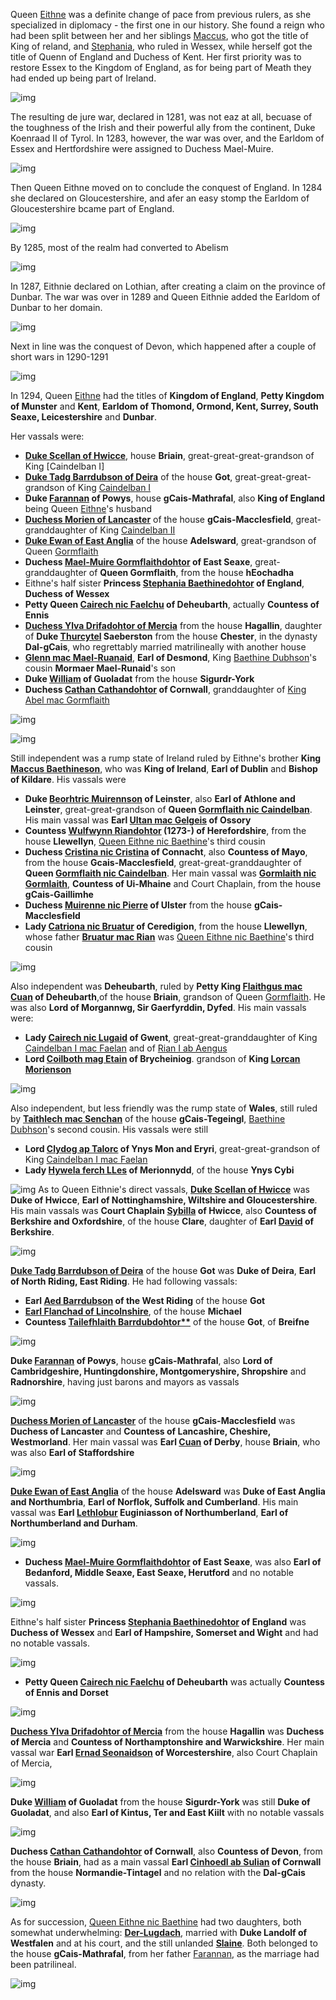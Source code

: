  Queen [Eithne](../p/eithne_nic_baethine_1238.md) was a definite change of pace from previous rulers, as she specialized in diplomacy - the first one in our history. 
 She found a reign who had been split between her and her siblings [Maccus](../p/maccus_baethineson_1273.md), who got the title of King of reland, and [Stephania](../p/stephania_baethinedohtor_1276.md), who ruled in Wessex, while herself got the title of Quenn of England and Duchess of Kent. 
 Her first priority was to restore Essex to the Kingdom of England, as for being part of Meath they had ended up being part of Ireland. 
 
 ![img](17-Queen-Eithne-1294/map1.jpg)

 The resulting de jure war, declared in 1281, was not eaz at all, becuase of the toughness of the Irish and their powerful ally from the continent, Duke Koenraad II of Tyrol. In 1283, however, the war was over, and the Earldom of Essex and Hertfordshire were assigned to Duchess Mael-Muire.
 
 ![img](17-Queen-Eithne-1294/war2.jpg)
 
 Then Queen Eithne moved on to conclude the conquest of England. In 1284 she declared on Gloucestershire, and afer an easy stomp the Earldom of Gloucestershire bcame part of England.
 
 ![img](17-Queen-Eithne-1294/war3.jpg)
  
  By 1285, most of the realm had converted to Abelism 
  
 ![img](17-Queen-Eithne-1294/abel1.jpg)
 
 In 1287, Eithnie declared on Lothian, after creating a claim on the province of Dunbar. The war was over in 1289 and Queen Eithnie added the Earldom of Dunbar to her domain. 
 
 ![img](17-Queen-Eithne-1294/war4.jpg)
 
Next in line was the conquest of Devon, which happened after a couple of short wars in 1290-1291

 ![img](17-Queen-Eithne-1294/war5.jpg)
 
 In 1294,  Queen [Eithne](../p/eithne_nic_baethine_1238.md) had the titles of **Kingdom of England**, **Petty Kingdom of Munster** and **Kent**, **Earldom of Thomond, Ormond, Kent, Surrey, South Seaxe, Leicestershire** and **Dunbar**.
 
 Her vassals were:
 
 - [**Duke Scellan of Hwicce**](../p/scellan_1255.md), house **Briain**, great-great-great-grandson of King [Caindelban I]
 - [**Duke Tadg Barrdubson of Deira**](../p/tadg_barrdubson_1257.md) of the house **Got**, great-great-great-grandson of King [Caindelban I](../p/caindelban_i_mac_faelan_1114.md)
 - **Duke [Farannan](../p/farannan_1239.md) of Powys**, house **gCais-Mathrafal**, also **King of England** being  Queen [Eithne](../p/eithne_nic_baethine_1238.md)'s husband
 - [**Duchess Morien of Lancaster**](../p/morien_1226.md) of the house **gCais-Macclesfield**, great-granddaughter of King [Caindelban II](../p/caindelban_ii_mac_caindelban_1147.md)
 - [**Duke Ewan of East Anglia**](../p/ewan_1232.md) of the house **Adelsward**, great-grandson of Queen [Gormflaith](../p/gormflaith_nic_caindelban_1171.md)
 - **Duchess [Mael-Muire Gormflaithdohtor](../p/mael-muire_gormflaithdohtor_1268.md) of East Seaxe**, great-granddaughter of **Queen Gormflaith**, from the house **hEochadha**
 - Eithne's half sister **Princess [Stephania Baethinedohtor](../p/stephania_baethinedohtor_1276.md) of England**, **Duchess of Wessex**
 - **Petty Queen [Cairech nic Faelchu](../p/cairech_nic_faelchu_1235.md) of Deheubarth**, actually **Countess of Ennis**
 - [**Duchess Ylva Drifadohtor of Mercia**](../p/ylva_drifadohtor_1261.md) from the house **Hagallin**, daughter of **Duke [Thurcytel](../p/thurcytel_saebertson_1228.md) Saeberston** from the house **Chester**, in the dynasty **Dal-gCais**, who regrettably married matrilineally with another house
 - **[Glenn mac Mael-Ruanaid](../p/glenn_mac_mael-ruanaid_1242.md)**, **Earl of Desmond**,  King [Baethine Dubhson](../p/baethine_dubhson_1205.md)'s cousin  **Mormaer Mael-Runaid**'s son 
 - **Duke [William](../p/william_1247.md) of Guoladat** from the house **Sigurdr-York** 
 - **Duchess [Cathan Cathandohtor](../p/cathan_cathandohtor_1247.md) of Cornwall**, granddaughter of [King Abel mac Gormflaith](../p/abel_mac_gormflaith_1190.md)
 
 
 ![img](17-Queen-Eithne-1294/map2.jpg)
 
 ![img](17-Queen-Eithne-1294/map3.jpg)
 
 Still independent was a rump state of Ireland ruled by Eithne's brother **King [Maccus Baethineson](../p/maccus_baethineson_1273.md)**, who was **King of Ireland**, **Earl of Dublin** and **Bishop of Kildare**. His vassals were
 
 - **Duke [Beorhtric Muirennson](../p/beorhtric_muirennson_1265.md) of Leinster**, also **Earl of Athlone and Leinster**, great-great-grandson of **Queen [Gormflaith nic Caindelban](../p/gormflaith_nic_caindelban_1171.md)**. His main vassal was **Earl [Ultan mac Gelgeis](../p/ultan_mac_gelgeis_1249.md) of Ossory**
 - **Countess [Wulfwynn Riandohtor](../p/wulfwynn_riandohtor_1273.md) (1273-) of Herefordshire**, from the house **Llewellyn**, [Queen Eithne nic Baethine](../p/eithne_nic_baethine_1238.md)'s third cousin
 - **Duchess [Cristina nic Cristina](../p/cristina_nic_cristina_1277.md) of Connacht**, also **Countess of Mayo**, from the house **Gcais-Macclesfield**,  great-great-granddaughter of **Queen [Gormflaith nic Caindelban](../p/gormflaith_nic_caindelban_1171.md)**. Her main vassal was **[Gormlaith nic Gormlaith](../p/gormlaith_nic_gormlaith_1231.md)**, **Countess of Ui-Mhaine** and Court Chaplain, from the house **gCais-Gaillimhe**
 - **Duchess [Muirenne nic Pierre](../p/muirenne_nic_pierre_1275.md) of Ulster** from the house **gCais-Macclesfield**
 - **Lady [Catriona nic Bruatur](../p/catriona_nic_bruatur_1261.md) of Ceredigion**, from the house **Llewellyn**, whose father  [**Bruatur mac Rian**](../p/bruatur_mac_rian_1241.md) was [Queen Eithne nic Baethine](../p/eithne_nic_baethine_1238.md)'s third cousin
 
 
 ![img](17-Queen-Eithne-1294/map4.jpg)
 
 Also independent was **Deheubarth**, ruled by  **Petty King [Flaithgus mac Cuan](../p/flaithgus_mac_cuan_1236.md) of Deheubarth**,of the house **Briain**,  grandson of Queen [Gormflaith](../p/gormflaith_nic_caindelban_1171.md). He was also **Lord of Morgannwg, Sir Gaerfyrddin, Dyfed**. His main vassals were:
 
 - **Lady [Cairech nic Lugaid](../p/cairech_nic_lugaid_1250.md) of Gwent**, great-great-granddaughter of King [Caindelban I mac Faelan](../p/caindelban_i_mac_faelan_1114.md)  and of [Rian I ab Aengus](../p/rian_i_ab_aengus_1144.md) 
 - **Lord [Coilboth mag Etain](../p/coilboth_mag_etain_1287.md) of Brycheiniog**. grandson of **King [Lorcan Morienson](../p/lorcan_morienson_1204.md)**
 
 ![img](17-Queen-Eithne-1294/map5.jpg)
  
  Also independent, but less friendly was the rump state of **Wales**, still ruled by **[Taithlech mac Senchan](../p/taithlech_mac_senchan_1243.md)** of the house **gCais-Tegeingl**, [Baethine Dubhson](../p/baethine_dubhson_1205.md)'s second cousin. His vassals were still
  
- **Lord [Clydog ap Talorc](../p/clydog_ap_talorc_1227.md) of Ynys Mon and Eryri**, great-great-grandson of King [Caindelban I mac Faelan](../p/caindelban_i_mac_faelan_1114.md) 
- **Lady [Hywela ferch LLes](../p/hywela_ferch_lles_1242.md) of Merionnydd**, of the house **Ynys Cybi**

 ![img](17-Queen-Eithne-1294/map6.jpg)
   As to Queen Eithnie's direct vassals, [**Duke Scellan of Hwicce**](../p/scellan_1255.md) was **Duke of Hwicce**, **Earl of Nottinghamshire, Wiltshire and Gloucestershire**. His main vassals was **Court Chaplain [Sybilla](../p/sybilla_1248.md) of Hwicce**, also **Countess of Berkshire and Oxfordshire**, of the house **Clare**, daughter of **Earl [David](../p/david_1231.md) of Berkshire**. 

  ![img](17-Queen-Eithne-1294/map7.jpg)
  
[**Duke Tadg Barrdubson of Deira**](../p/tadg_barrdubson_1257.md) of the house **Got** was **Duke of Deira**, **Earl of North Riding, East Riding**. He had following vassals:

- **Earl [Aed Barrdubson](../p/aed_barrdubson_1261.md) of the West Riding** of the house **Got**
- [**Earl Flanchad of Lincolnshire**](../p/flanchad_1231.md), of the house **Michael**
- **Countess [Tailefhlaith Barrdubdohtor**](../p/tailefhlaith_barrdubdohtor_1252.md)** of the house **Got**, of **Breifne**

 ![img](17-Queen-Eithne-1294/map8.jpg)
 
**Duke [Farannan](../p/farannan_1239.md) of Powys**, house **gCais-Mathrafal**, also **Lord of Cambridgeshire, Huntingdonshire, Montgomeryshire, Shropshire** and **Radnorshire**, having just barons and mayors as vassals
 
![img](17-Queen-Eithne-1294/map9.jpg)
  
[**Duchess Morien of Lancaster**](../p/morien_1226.md) of the house **gCais-Macclesfield** was **Duchess of Lancaster** and **Countess of Lancashire, Cheshire, Westmorland**. Her main vassal was **Earl [Cuan](../p/cuan_mac_cuan_1245.md) of Derby**, house **Briain**, who was also **Earl of Staffordshire**

![img](17-Queen-Eithne-1294/map10.jpg)

[**Duke Ewan of East Anglia**](../p/ewan_1232.md) of the house **Adelsward** was **Duke of East Anglia and Northumbria**, **Earl of Norflok, Suffolk and Cumberland**. His main vassal was **Earl [Lethlobur](../p/lethlobur_mag_euginia_1241.md) Euginiasson of Northumberland**, **Earl of Northumberland and Durham**.

![img](17-Queen-Eithne-1294/map11.jpg) 

- **Duchess [Mael-Muire Gormflaithdohtor](../p/mael-muire_gormflaithdohtor_1268.md) of East Seaxe**, was also **Earl of Bedanford, Middle Seaxe, East Seaxe, Herutford** and no notable vassals. 

![img](17-Queen-Eithne-1294/map17.jpg) 

Eithne's half sister **Princess [Stephania Baethinedohtor](../p/stephania_baethinedohtor_1276.md) of England** was **Duchess of Wessex** and **Earl of Hampshire, Somerset and Wight** and had no notable vassals.

![img](17-Queen-Eithne-1294/map12.jpg) 

- **Petty Queen [Cairech nic Faelchu](../p/cairech_nic_faelchu_1235.md) of Deheubarth** was actually **Countess of Ennis and Dorset**

![img](17-Queen-Eithne-1294/map13.jpg) 

[**Duchess Ylva Drifadohtor of Mercia**](../p/ylva_drifadohtor_1261.md) from the house **Hagallin** was **Duchess of Mercia** and **Countess of Northamptonshire and Warwickshire**. Her main vassal war **Earl [Ernad Seonaidson](../p/ernad_seonaidson_1245.md) of Worcestershire**, also Court Chaplain of Mercia,

![img](17-Queen-Eithne-1294/map14.jpg) 

**Duke [William](../p/william_1247.md) of Guoladat** from the house **Sigurdr-York** was still  **Duke of Guoladat**, and also **Earl of Kintus, Ter and East Kiilt** with no notable vassals

![img](17-Queen-Eithne-1294/map15.jpg) 

 **Duchess [Cathan Cathandohtor](../p/cathan_cathandohtor_1247.md)  of Cornwall**, also **Countess of Devon**, from the house **Briain**, had as a main vassal **Earl [Cinhoedl ab Sulian](../p/cinhoedl_ab_sulian_1259.md) of Cornwall** from the house **Normandie-Tintagel** and no relation with the **Dal-gCais** dynasty.


 ![img](17-Queen-Eithne-1294/map16.jpg) 

As for succession, [Queen Eithne nic Baethine](../p/eithne_nic_baethine_1238.md) had two daughters, both somewhat underwhelming: **[Der-Lugdach](../p/der-lugdach_1266.md)**, married with **Duke Landolf of Westfalen** and at his court, and the still unlanded **[Slaine](../p/slaine_eithnedohtor_1268.md)**. Both belonged to the house **gCais-Mathrafal**, from her father [Farannan](../p/farannan_1239.md), as the marriage had been patrilineal.

![img](17-Queen-Eithne-1294/fam1.jpg) 


